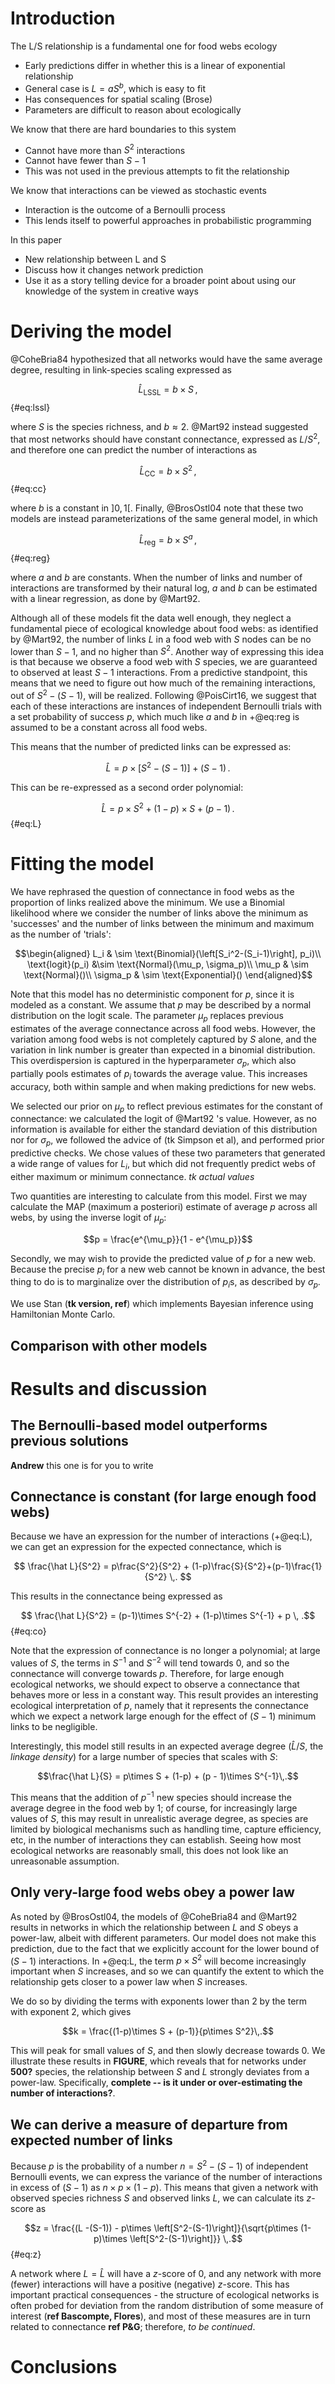 # Introduction

The L/S relationship is a fundamental one for food webs ecology

- Early predictions differ in whether this is a linear of exponential relationship
- General case is $L = aS^b$, which is easy to fit
- Has consequences for spatial scaling (Brose)
- Parameters are difficult to reason about ecologically

We know that there are hard boundaries to this system

- Cannot have more than $S^2$ interactions
- Cannot have fewer than $S-1$
- This was not used in the previous attempts to fit the relationship

We know that interactions can be viewed as stochastic events

- Interaction is the outcome of a Bernoulli process
- This lends itself to powerful approaches in probabilistic programming

In this paper

- New relationship between L and S
- Discuss how it changes network prediction
- Use it as a story telling device for a broader point about using our knowledge of the system in creative ways

# Deriving the model

@CoheBria84 hypothesized that all networks would have the same average degree,
resulting in link-species scaling expressed as

$$\hat L_\text{LSSL} = b\times S\,,$${#eq:lssl}

where $S$ is the species richness, and $b \approx 2$. @Mart92 instead suggested
that most networks should have constant connectance, expressed as $L/S^2$, and
therefore one can predict the number of interactions as

$$\hat L_\text{CC} = b\times S^2\,,$${#eq:cc}

where $b$ is a constant in $]0,1[$. Finally, @BrosOstl04 note that these two
models are instead parameterizations of the same general model, in which

$$\hat L_\text{reg} = b\times S^a\,, $${#eq:reg}

where $a$ and $b$ are constants. When the number of links and number of
interactions are transformed by their natural log, $a$ and $b$ can be estimated
with a linear regression, as done by @Mart92.

Although all of these models fit the data well enough, they neglect a
fundamental piece of ecological knowledge about food webs: as identified by
@Mart92, the number of links $L$ in a food web with $S$ nodes can be no lower
than $S-1$, and no higher than $S^2$. Another way of expressing this idea is
that because we observe a food web with $S$ species, we are guaranteed to
observed at least $S-1$ interactions. From a predictive standpoint, this means
that we need to figure out how much of the remaining interactions, out of
$S^2-(S-1)$, will be realized. Following @PoisCirt16, we suggest that each of
these interactions are instances of independent Bernoulli trials with a set
probability of success $p$, which much like $a$ and $b$ in +@eq:reg is assumed
to be a constant across all food webs.

This means that the number of predicted links can be expressed as:

$$
 \hat L = p\times\left[S^2-(S-1)\right]+(S-1)\,.
$$

This can be re-expressed as a second order polynomial:

$$\hat L = p\times S^2 + (1-p)\times S + (p-1)\,. $${#eq:L}

# Fitting the model

We have rephrased the question of connectance in food webs as the proportion of
links realized above the minimum. We use a Binomial likelihood where we consider
the number of links above the minimum as 'successes' and the number of links
between the minimum and maximum as the number of 'trials':

$$\begin{aligned}
L_i & \sim \text{Binomial}(\left[S_i^2-(S_i-1)\right], p_i)\\
\text{logit}(p_i) &\sim \text{Normal}(\mu_p, \sigma_p)\\
\mu_p & \sim \text{Normal}()\\
\sigma_p & \sim \text{Exponential}()
\end{aligned}$$

Note that this model has no deterministic component for $p$, since it is modeled
as a constant. We assume that $p$ may be described by a normal distribution on
the logit scale. The parameter $\mu_p$ replaces previous estimates of the
average connectance across all food webs. However, the variation among food webs
is not completely captured by $S$ alone, and the variation in link number is
greater than expected in a binomial distribution. This overdispersion is
captured in the hyperparameter $\sigma_p$, which also partially pools estimates
of $p_i$ towards the average value. This increases accuracy, both within sample
and when making predictions for new webs.

We selected our prior on $\mu_p$ to reflect previous estimates for the constant
of connectance: we calculated the logit of @Mart92 's value. However, as no
information is available for either the standard deviation of this distribution
nor for $\sigma_p$, we followed the advice of (tk Simpson et al), and performed
prior predictive checks. We chose values of these two parameters that generated
a wide range of values for $L_i$, but which did not frequently predict webs of
either maximum or minimum connectance.  _tk actual values_

Two quantities are interesting to calculate from this model. First we may calculate the MAP (maximum a posteriori) estimate of average $p$ across all webs, by using the inverse logit of $\mu_p$:

$$p = \frac{e^{\mu_p}}{1 - e^{\mu_p}}$$

Secondly, we may wish to provide the predicted value of $p$ for a new web. Because
the precise $p_i$ for a new web cannot be known in advance, the best thing to do
is to marginalize over the distribution of $p_i$s, as described by $\sigma_p$.

We use Stan (**tk version, ref**) which implements Bayesian inference using Hamiltonian Monte Carlo.

## Comparison with other models

# Results and discussion

## The Bernoulli-based model outperforms previous solutions

**Andrew** this one is for you to write

## Connectance is constant (for large enough food webs)

Because we have an expression for the number of interactions (+@eq:L), we can
get an expression for the expected connectance, which is

$$
  \frac{\hat L}{S^2} = p\frac{S^2}{S^2} + (1-p)\frac{S}{S^2}+(p-1)\frac{1}{S^2} \,.
$$

This results in the connectance being expressed as

$$ \frac{\hat L}{S^2} = (p-1)\times S^{-2} + (1-p)\times S^{-1} + p \, .$${#eq:co}

Note that the expression of connectance is no longer a polynomial; at large
values of $S$, the terms in $S^{-1}$ and $S^{-2}$ will tend towards 0, and so
the connectance will converge towards $p$. Therefore, for large enough
ecological networks, we should expect to observe a connectance that behaves more
or less in a constant way. This result provides an interesting ecological
interpretation of $p$, namely that it represents the connectance which we expect
a network large enough for the effect of $(S-1)$ minimum links to be negligible.

Interestingly, this model still results in an expected average degree ($\hat
L/S$, the *linkage density*) for a large number of species that scales with $S$:

$$\frac{\hat L}{S} = p\times S + (1-p) + (p - 1)\times S^{-1}\,.$$

This means that the addition of $p^{-1}$ new species should increase the average
degree in the food web by 1; of course, for increasingly large values of $S$,
this may result in unrealistic average degree, as species are limited by
biological mechanisms such as handling time, capture efficiency, etc, in the
number of interactions they can establish. Seeing how most ecological networks
are reasonably small, this does not look like an unreasonable assumption.

## Only very-large food webs obey a power law

As noted by @BrosOstl04, the models of @CoheBria84 and @Mart92 results in
networks in which the relationship between $L$ and $S$ obeys a power-law, albeit
with different parameters. Our model does not make this prediction, due to the
fact that we explicitly account for the lower bound of $(S-1)$ interactions. In
+@eq:L, the term $p\times S^2$ will become increasingly important when $S$
increases, and so we can quantify the extent to which the relationship gets
closer to a power law when $S$ increases.

We do so by dividing the terms with exponents lower than 2 by the term with
exponent 2, which gives

$$k = \frac{(1-p)\times S + (p-1)}{p\times S^2}\,.$$

This will peak for small values of $S$, and then slowly decrease towards 0. We
illustrate these results in **FIGURE**, which reveals that for networks under
**500?** species, the relationship between $S$ and $L$ strongly deviates from a
power-law. Specifically, **complete -- is it under or over-estimating the number
of interactions?**.

## We can derive a measure of departure from expected number of links

Because $p$ is the probability of a number $n = S^2 - (S-1)$ of independent
Bernoulli events, we can express the variance of the number of interactions in
excess of $(S-1)$ as $n\times p\times (1-p)$. This means that given a network
with observed species richness $S$ and observed links $L$, we can calculate its
$z$-score as

$$z = \frac{(L -(S-1)) - p\times \left[S^2-(S-1)\right]}{\sqrt{p\times (1-p)\times \left[S^2-(S-1)\right]}} \,.$${#eq:z}

A network where $L = \hat L$ will have a $z$-score of 0, and any network with
more (fewer) interactions will have a positive (negative) $z$-score. This has
important practical consequences - the structure of ecological networks is often
probed for deviation from the random distribution of some measure of interest
(**ref Bascompte, Flores**), and most of these measures are in turn related to
connectance **ref P&G**; therefore, *to be continued*.

# Conclusions
